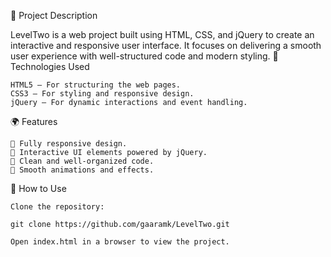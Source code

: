 📌 Project Description

LevelTwo is a web project built using HTML, CSS, and jQuery to create an interactive and responsive user interface. It focuses on delivering a smooth user experience with well-structured code and modern styling.
🚀 Technologies Used

    HTML5 – For structuring the web pages.
    CSS3 – For styling and responsive design.
    jQuery – For dynamic interactions and event handling.

🌍 Features

    🔹 Fully responsive design.
    🔹 Interactive UI elements powered by jQuery.
    🔹 Clean and well-organized code.
    🔹 Smooth animations and effects.

📜 How to Use

    Clone the repository:

    git clone https://github.com/gaaramk/LevelTwo.git

    Open index.html in a browser to view the project.

